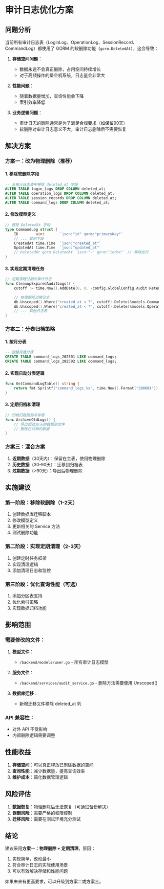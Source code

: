 # 审计日志优化方案

## 问题分析

当前所有审计日志表（LoginLog、OperationLog、SessionRecord、CommandLog）都使用了 GORM 的软删除功能（`gorm.DeletedAt`），这会导致：

1. **存储空间问题**：
   - 数据永远不会真正删除，占用空间持续增长
   - 对于高频操作的堡垒机系统，日志量会非常大

2. **性能问题**：
   - 随着数据量增加，查询性能会下降
   - 索引效率降低

3. **业务逻辑问题**：
   - 审计日志的删除通常是为了满足合规要求（如保留90天）
   - 软删除对审计日志意义不大，审计日志删除后不需要恢复

## 解决方案

### 方案一：改为物理删除（推荐）

#### 1. 移除软删除字段

```sql
-- 从审计日志表中移除 deleted_at 字段
ALTER TABLE login_logs DROP COLUMN deleted_at;
ALTER TABLE operation_logs DROP COLUMN deleted_at;
ALTER TABLE session_records DROP COLUMN deleted_at;
ALTER TABLE command_logs DROP COLUMN deleted_at;
```

#### 2. 修改模型定义

```go
// 移除 DeletedAt 字段
type CommandLog struct {
    ID        uint       `json:"id" gorm:"primaryKey"`
    // ... 其他字段
    CreatedAt time.Time  `json:"created_at"`
    UpdatedAt time.Time  `json:"updated_at"`
    // DeletedAt gorm.DeletedAt `json:"-" gorm:"index"` // 移除此行
}
```

#### 3. 实现定期清理任务

```go
// 定期清理过期的审计日志
func CleanupExpiredAuditLogs() {
    cutoff := time.Now().AddDate(0, 0, -config.GlobalConfig.Audit.RetentionDays)
    
    // 物理删除过期日志
    db.Unscoped().Where("created_at < ?", cutoff).Delete(&models.CommandLog{})
    db.Unscoped().Where("created_at < ?", cutoff).Delete(&models.OperationLog{})
    // ... 其他日志表
}
```

### 方案二：分表归档策略

#### 1. 按月分表

```sql
-- 创建月度分表
CREATE TABLE command_logs_202501 LIKE command_logs;
CREATE TABLE command_logs_202502 LIKE command_logs;
```

#### 2. 实现自动分表逻辑

```go
func GetCommandLogTable() string {
    return fmt.Sprintf("command_logs_%s", time.Now().Format("200601"))
}
```

#### 3. 定期归档和清理

```go
// 归档旧数据到冷存储
func ArchiveOldLogs() {
    // 导出超过30天的数据到文件
    // 删除已归档的数据
}
```

### 方案三：混合方案

1. **近期数据**（30天内）：保留在主表，使用物理删除
2. **历史数据**（30-90天）：迁移到归档表
3. **过期数据**（>90天）：导出后物理删除

## 实施建议

### 第一阶段：移除软删除（1-2天）
1. 创建数据库迁移脚本
2. 修改模型定义
3. 更新相关的 Service 方法
4. 测试删除功能

### 第二阶段：实现定期清理（2-3天）
1. 创建定时任务框架
2. 实现清理逻辑
3. 添加清理日志和监控

### 第三阶段：优化查询性能（可选）
1. 添加分区表支持
2. 优化索引策略
3. 实现数据归档功能

## 影响范围

### 需要修改的文件：
1. **模型文件**：
   - `/backend/models/user.go` - 所有审计日志模型

2. **服务文件**：
   - `/backend/services/audit_service.go` - 删除方法需要使用 Unscoped()

3. **数据库迁移**：
   - 新增迁移文件移除 deleted_at 列

### API 兼容性：
- 对外 API 不受影响
- 内部删除逻辑需要调整

## 性能收益

1. **存储空间**：可以真正释放已删除数据的空间
2. **查询性能**：减少数据量，提高查询效率
3. **维护成本**：简化数据管理逻辑

## 风险评估

1. **数据恢复**：物理删除后无法恢复（可通过备份解决）
2. **误删风险**：需要严格的权限控制
3. **迁移风险**：需要在测试环境充分测试

## 结论

建议采用**方案一：物理删除 + 定期清理**，原因：
1. 实现简单，改动最小
2. 符合审计日志的实际使用场景
3. 可以有效解决存储和性能问题

如果未来有更高要求，可以升级到方案二或方案三。